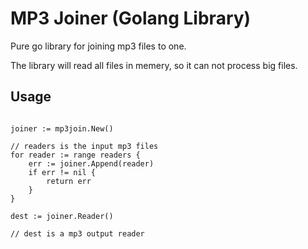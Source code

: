 # MP3 Joiner (Golang Library)

Pure go library for joining mp3 files to one.

The library will read all files in memery, so it can not process big files.

## Usage

```golang

joiner := mp3join.New()

// readers is the input mp3 files
for reader := range readers {
    err := joiner.Append(reader)
    if err != nil {
        return err
    }
}

dest := joiner.Reader()

// dest is a mp3 output reader

```
